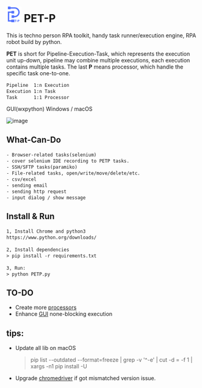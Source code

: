 # ![image](./image/petp_small.png) PET-P 

This is techno person RPA toolkit, handy task runner/execution engine, RPA robot build by python. 

**PET** is short for Pipeline-Execution-Task, which represents the execution unit up-down, pipeline may combine multiple executions, each execution contains multiple tasks. 
The last **P** means processor, which handle the specific task one-to-one. 

    Pipeline  1:n Execution
    Execution 1:n Task
    Task      1:1 Processor

GUI(wxpython) Windows / macOS

![image](/lorisunjunbin/petp/blob/master/image/PETP_overview.png?raw=true)

## What-Can-Do

    - Browser-related tasks(selenium)
    - cover selenium IDE recording to PETP tasks.
    - SSH/SFTP tasks(paramiko)
    - File-related tasks, open/write/move/delete/etc.
    - csv/excel 
    - sending email
    - sending http request
    - input dialog / show message
    
## Install & Run

    1, Install Chrome and python3
    https://www.python.org/downloads/

    2, Install dependencies  
    > pip install -r requirements.txt

    3, Run: 
    > python PETP.py

## TO-DO

- Create more [processors](./core/processors)
- Enhance [GUI](./mvp) none-blocking execution

## tips:
- Update all lib on macOS
   >pip list --outdated --format=freeze | grep -v '^\-e' | cut -d = -f 1  | xargs -n1 pip install -U
- Upgrade [chromedriver](https://chromedriver.chromium.org/downloads) if got mismatched version issue.
     
